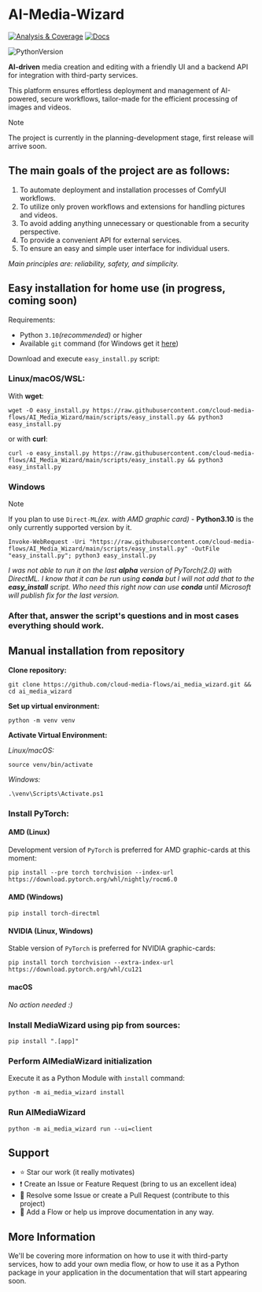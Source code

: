 # AI-Media-Wizard

[![Analysis & Coverage](https://github.com/cloud-media-flows/AI_Media_Wizard/actions/workflows/analysis-coverage.yml/badge.svg)](https://github.com/cloud-media-flows/AI_Media_Wizard/actions/workflows/analysis-coverage.yml)
[![Docs](https://github.com/cloud-media-flows/AI_Media_Wizard/actions/workflows/docs.yml/badge.svg)](https://cloud-media-flows.github.io/AI_Media_Wizard/)

![PythonVersion](https://img.shields.io/badge/python-3.10%20%7C%203.11%20%7C%203.12-blue)

**AI-driven** media creation and editing with a friendly UI and a backend API for integration with third-party services.

This platform ensures effortless deployment and management of AI-powered, secure workflows, tailor-made for the efficient processing of images and videos.

> [!NOTE]
> The project is currently in the planning-development stage, first release will arrive soon.

## The main goals of the project are as follows:

1. To automate deployment and installation processes of ComfyUI workflows.
2. To utilize only proven workflows and extensions for handling pictures and videos.
3. To avoid adding anything unnecessary or questionable from a security perspective.
4. To provide a convenient API for external services.
5. To ensure an easy and simple user interface for individual users.

*Main principles are: reliability, safety, and simplicity.*

## Easy installation for home use (**in progress, coming soon**)

Requirements:

- Python `3.10`*(recommended)* or higher
- Available `git` command (for Windows get it [here](https://gitforwindows.org/))

Download and execute `easy_install.py` script:

### Linux/macOS/WSL:

With **wget**:
```console
wget -O easy_install.py https://raw.githubusercontent.com/cloud-media-flows/AI_Media_Wizard/main/scripts/easy_install.py && python3 easy_install.py
```

or with **curl**:
```console
curl -o easy_install.py https://raw.githubusercontent.com/cloud-media-flows/AI_Media_Wizard/main/scripts/easy_install.py && python3 easy_install.py
```

### Windows

> [!NOTE]
> If you plan to use `Direct-ML`*(ex. with AMD graphic card)* - **Python3.10** is the only currently supported version by it.

```console
Invoke-WebRequest -Uri "https://raw.githubusercontent.com/cloud-media-flows/AI_Media_Wizard/main/scripts/easy_install.py" -OutFile "easy_install.py"; python3 easy_install.py
```

*I was not able to run it on the last **alpha** version of PyTorch(2.0) with DirectML. I know that it can be run using **conda** but I will not add that to the **easy_install** script.
Who need this right now can use **conda** until Microsoft will publish fix for the last version.*

### After that, answer the script's questions and in most cases everything should work.

## Manual installation from repository

**Clone repository:**

```console
git clone https://github.com/cloud-media-flows/ai_media_wizard.git && cd ai_media_wizard
```

**Set up virtual environment:**

```console
python -m venv venv
```

**Activate Virtual Environment:**

_Linux/macOS:_

```console
source venv/bin/activate
```

_Windows:_

```console
.\venv\Scripts\Activate.ps1
```

### Install **PyTorch**:

#### AMD (Linux)

Development version of `PyTorch` is preferred for AMD graphic-cards at this moment:

```console
pip install --pre torch torchvision --index-url https://download.pytorch.org/whl/nightly/rocm6.0
```

#### AMD (Windows)

```console
pip install torch-directml
```

#### NVIDIA (Linux, Windows)

Stable version of `PyTorch` is preferred for NVIDIA graphic-cards:

```console
pip install torch torchvision --extra-index-url https://download.pytorch.org/whl/cu121
```

#### macOS

_No action needed :)_

### Install MediaWizard using **pip** from sources:

```console
pip install ".[app]"
```

### Perform **AIMediaWizard** initialization

Execute it as a Python Module with ``install`` command:

```console
python -m ai_media_wizard install
```

### Run **AIMediaWizard**

```console
python -m ai_media_wizard run --ui=client
```

## Support

- ⭐️ Star our work (it really motivates)
- ❗️ Create an Issue or Feature Request (bring to us an excellent idea)
- 💁 Resolve some Issue or create a Pull Request (contribute to this project)
- 🙏 Add a Flow or help us improve documentation in any way.

## More Information

We'll be covering more information on how to use it with third-party services, how to add your own media flow,
or how to use it as a Python package in your application in the documentation that will start appearing soon.
